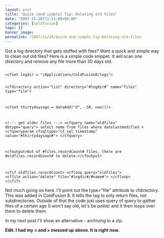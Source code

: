 ```yaml
---
layout: post
title: "Quick (and simple) Tip: Deleting old files"
date: "2007-11-20T11:11:00+06:00"
categories: [coldfusion]
tags: []
banner_image: 
permalink: /2007/11/20/Quick-and-simple-Tip-Deleting-old-files
---
```


Got a log directory that gets stuffed with files? Want a quick and simple way to clean out old files? Here is a simple code snippet. It will scan one directory and remove any file more than 30 days old.
<!--more-->
<code>
&lt;cfset logdir = "/Applications/ColdFusion8/logs"&gt;

&lt;cfdirectory action="list" directory="#logdir#" name="files" type="file"&gt;

&lt;cfset thirtydaysago = dateAdd("d", -30, now())&gt;

&lt;!--- get older files ---&gt;
&lt;cfquery name="oldfiles" dbtype="query"&gt;
select	name
from	files
where	datelastmodified &lt; &lt;cfqueryparam cfsqltype="cf_sql_timestamp" value="#thirtydaysago#"&gt;
&lt;/cfquery&gt;

&lt;cfoutput&gt;Out of #files.recordCount# files, there are #oldfiles.recordCount# to delete.&lt;/cfoutput&gt;

&lt;cfif oldfiles.recordCount&gt;
	&lt;cfloop query="oldfiles"&gt;
		&lt;cffile action="delete" file="#logdir#/#name#"&gt;
	&lt;/cfloop&gt;
&lt;/cfif&gt;
</code>

Not much going on here. I'll point out the type="file" attribute to cfdirectory. This was added in ColdFusion 8. It tells the tag to only return files, not subdirectories. Outside of that the code just uses query of query to gather files of a certain age (I won't say old, let's be polite) and it then loops over them to delete them.

In my next post I'll show an alternative - archiving to a zip.

<b>Edit: I had my &lt; and &gt; messed up above. It is right now.</b>